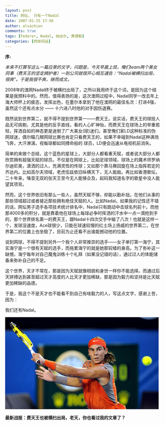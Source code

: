 ```yaml
---
layout: post
title: 网坛， 只有一个Nadal
date: 2007-01-25 17:56
author: alvachien
comments: true
tags: [Federer, Nadal, 纳达尔, 费德勒]
categories: [网球闲话]
---
```

**序:**

*本来不打算写这么一篇应景的文字，问题是，今天早晨上班，俺们team两个美女同事（费天王的坚定拥护者）一到公司就很开心相互通告：“Nadal被横扫出局，很爽”。于是我很不爽，继而成文。*

2008年的澳网Nadal终于被横扫出局了，之所以我用终于这个词，是因为这个结果是我预料中的。然而，值得表扬的是，这次澳网过程中，Nadal同学一改去年上海大师杯上的疲态，发挥出色，在墨尔本拿到了他在澳网的最佳名次：打进4强，虽然这个还有点水分 —— 十六进八时他的对手因伤退赛。

既然说到世界第二，就不得不提到世界第一——费天王。说实话，费天王的球技人品无可挑剔，尤其是他的反手直线，看的人心旷神怡，而费天王在球场上的举重若轻，挥洒自如的神态更是迷倒了广大美女(球)迷们。甚至俺们家LD这种标准的伪网球迷，偶尔瞄几眼网球比赛也肯定只看费天王的，如果不幸碰到Nadal这种满场飞奔，大汗淋漓，视每球都如同搏命般的 球员，LD便会迅速从电视机前消失。

简单的来做个总结，这个蓝色的星球上，大部分人都看重天赋，或者说大部分人都欣赏拥有超强天赋的球员。不仅是在网球上，比如足球领域，球场上的魔术师罗纳尔迪尼奥，潇洒的过人，充满灵性的传球；又如那个靠马赛回旋在场上指挥若定的齐达内。比如高尔夫领域，老虎伍兹依旧纵横天下，无人能敌。再比如香港歌坛，二十年来，嗓音无双的张天王至今无人能够企及，起码我知道名字的歌星中没人能望其项背。

然而，这个世界依旧有那么一些人，虽然天赋不够，却能以勤补拙，在他们从事的那些领域超过或者接近那些拥有绝佳天赋的人。比如Nadal。如果我的记性还不错的话，网坛男子选手各项技术统计排名中，Nadal只有跑动中击球名列前十。而他那4000多的积分，就是靠着他在球场上每球必争时挥洒的汗水中一点一滴抢到手的，那个世界排名第一的费天王，跟Nadal十四次交手中输了八次！也就是这样一个，发球没速度，Ace球很少，只能在球速较慢的红土场上扬威的世界第二，在世界第二的位置上也坐稳了，目前为止还看不出谁能撼动他的位置。

说到网球，不得不提到另外一个我个人非常推崇的选手——女子单打第一海宁，其实海宁是一个很有天赋的选手，而拖累海宁的就是她那较矮的身高。为了弥补这一缺憾，海宁每年对自己魔鬼训练十个礼拜（如果没记错的话），通过过人的体能储备来弥补自己的不足。

这个世界，天才不常在，那是因为天赋就像相貌和身世一样你不能选择。而通过后天拼搏达到甚至超过天才高度的人比天才更加稀缺，那是因为毅力和坚持是比天赋更加稀缺的品德。

于是，我这个不是天才也不能看不到自己有啥毅力的人，写这点文字，感谢上苍，因为：

我们还有Nadal。

![Nadal, Updated at 2008.1.25, PeiKing Time, 19:30](/assets/uploads/2007/01/5e9f7337e45c15c610e758ae6d91af97.jpg)


**最新战报：费天王也被横扫出局，老天，你也看过我的文章了？**
